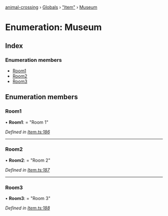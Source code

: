 [animal-crossing](../README.md) › [Globals](../globals.md) › ["Item"](../modules/_item_.md) › [Museum](_item_.museum.md)

# Enumeration: Museum

## Index

### Enumeration members

* [Room1](_item_.museum.md#room1)
* [Room2](_item_.museum.md#room2)
* [Room3](_item_.museum.md#room3)

## Enumeration members

###  Room1

• **Room1**: = "Room 1"

*Defined in [Item.ts:186](https://github.com/Norviah/animal-crossing/blob/18dc317/module/types/Item.ts#L186)*

___

###  Room2

• **Room2**: = "Room 2"

*Defined in [Item.ts:187](https://github.com/Norviah/animal-crossing/blob/18dc317/module/types/Item.ts#L187)*

___

###  Room3

• **Room3**: = "Room 3"

*Defined in [Item.ts:188](https://github.com/Norviah/animal-crossing/blob/18dc317/module/types/Item.ts#L188)*
